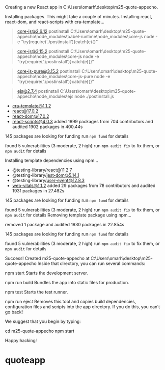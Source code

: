 
Creating a new React app in C:\Users\omarh\desktop\m25-quote-appecho.

Installing packages. This might take a couple of minutes.
Installing react, react-dom, and react-scripts with cra-template...


> core-js@2.6.12 postinstall C:\Users\omarh\desktop\m25-quote-appecho\node_modules\babel-runtime\node_modules\core-js
> node -e "try{require('./postinstall')}catch(e){}"


> core-js@3.15.2 postinstall C:\Users\omarh\desktop\m25-quote-appecho\node_modules\core-js
> node -e "try{require('./postinstall')}catch(e){}"


> core-js-pure@3.15.2 postinstall C:\Users\omarh\desktop\m25-quote-appecho\node_modules\core-js-pure
> node -e "try{require('./postinstall')}catch(e){}"


> ejs@2.7.4 postinstall C:\Users\omarh\desktop\m25-quote-appecho\node_modules\ejs
> node ./postinstall.js

+ cra-template@1.1.2
+ react@17.0.2
+ react-dom@17.0.2
+ react-scripts@4.0.3
added 1899 packages from 704 contributors and audited 1902 packages in 400.44s

145 packages are looking for funding
  run `npm fund` for details

found 5 vulnerabilities (3 moderate, 2 high)
  run `npm audit fix` to fix them, or `npm audit` for details

Installing template dependencies using npm...
+ @testing-library/react@11.2.7
+ @testing-library/jest-dom@5.14.1
+ @testing-library/user-event@12.8.3
+ web-vitals@1.1.2
added 29 packages from 78 contributors and audited 1931 packages in 27.482s

145 packages are looking for funding
  run `npm fund` for details

found 5 vulnerabilities (3 moderate, 2 high)
  run `npm audit fix` to fix them, or `npm audit` for details
Removing template package using npm...

removed 1 package and audited 1930 packages in 22.854s

145 packages are looking for funding
  run `npm fund` for details

found 5 vulnerabilities (3 moderate, 2 high)
  run `npm audit fix` to fix them, or `npm audit` for details

Success! Created m25-quote-appecho at C:\Users\omarh\desktop\m25-quote-appecho
Inside that directory, you can run several commands:

  npm start
    Starts the development server.

  npm run build
    Bundles the app into static files for production.

  npm test
    Starts the test runner.

  npm run eject
    Removes this tool and copies build dependencies, configuration files
    and scripts into the app directory. If you do this, you can’t go back!

We suggest that you begin by typing:

  cd m25-quote-appecho
  npm start

Happy hacking!
# quoteapp
